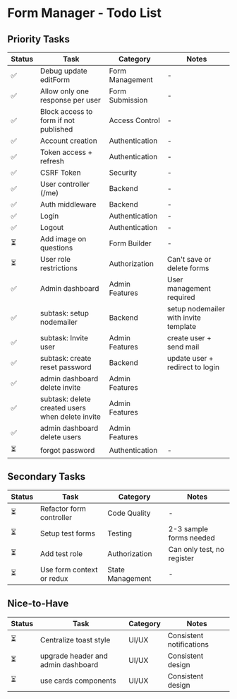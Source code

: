# Form Manager - Todo List

## Priority Tasks

| Status | Task | Category | Notes |
|--------|------|----------|-------|
| ✅ | Debug update editForm | Form Management | - |
| ✅ | Allow only one response per user | Form Submission | - |
| ✅ | Block access to form if not published | Access Control | - |
| ✅ | Account creation | Authentication | - |
| ✅ | Token access + refresh | Authentication | - |
| ✅ | CSRF Token | Security | - |
| ✅ | User controller (/me) | Backend | - |
| ✅ | Auth middleware | Backend | - |
| ✅ | Login | Authentication | - |
| ✅ | Logout | Authentication | - |
| ⏳ | Add image on questions | Form Builder | - |
| ⏳ | User role restrictions | Authorization | Can't save or delete forms |
| ✅ | Admin dashboard | Admin Features | User management required |
| ✅ | subtask: setup nodemailer | Backend | setup nodemailer with invite template |
| ✅ | subtask: Invite user | Admin Features | create user + send mail |
| ✅ | subtask: create reset password | Backend | update user + redirect to login |
| ✅ | admin dashboard delete invite | Admin Features |  |
| ✅ | subtask: delete created users when delete invite | Admin Features |  |
| ✅ | admin dashboard delete users | Admin Features |  |
| ⏳ | forgot password | Authentication | - |

## Secondary Tasks

| Status | Task | Category | Notes |
|--------|------|----------|-------|
| ⏳ | Refactor form controller | Code Quality | - |
| ⏳ | Setup test forms | Testing | 2-3 sample forms needed |
| ⏳ | Add test role | Authorization | Can only test, no register |
| ⏳ | Use form context or redux | State Management | - |

## Nice-to-Have

| Status | Task | Category | Notes |
|--------|------|----------|-------|
| ⏳ | Centralize toast style | UI/UX | Consistent notifications |
| ⏳ | upgrade header and admin dashboard | UI/UX | Consistent design |
| ⏳ | use cards components | UI/UX | Consistent design |
